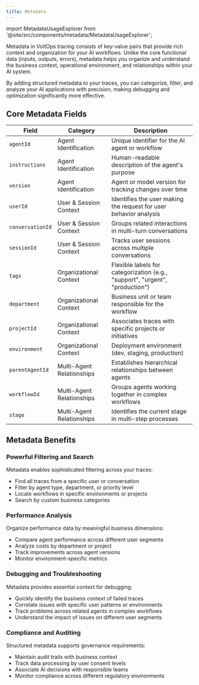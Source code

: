 ```yaml
---
title: Metadata
---
```


import MetadataUsageExplorer from '@site/src/components/metadata/MetadataUsageExplorer';

Metadata in VoltOps tracing consists of key-value pairs that provide rich context and organization for your AI workflows. Unlike the core functional data (inputs, outputs, errors), metadata helps you organize and understand the business context, operational environment, and relationships within your AI system.

By adding structured metadata to your traces, you can categorize, filter, and analyze your AI applications with precision, making debugging and optimization significantly more effective.

<MetadataUsageExplorer />

## Core Metadata Fields

| Field            | Category                  | Description                                                                  |
| ---------------- | ------------------------- | ---------------------------------------------------------------------------- |
| `agentId`        | Agent Identification      | Unique identifier for the AI agent or workflow                               |
| `instructions`   | Agent Identification      | Human-readable description of the agent's purpose                            |
| `version`        | Agent Identification      | Agent or model version for tracking changes over time                        |
| `userId`         | User & Session Context    | Identifies the user making the request for user behavior analysis            |
| `conversationId` | User & Session Context    | Groups related interactions in multi-turn conversations                      |
| `sessionId`      | User & Session Context    | Tracks user sessions across multiple conversations                           |
| `tags`           | Organizational Context    | Flexible labels for categorization (e.g., "support", "urgent", "production") |
| `department`     | Organizational Context    | Business unit or team responsible for the workflow                           |
| `projectId`      | Organizational Context    | Associates traces with specific projects or initiatives                      |
| `environment`    | Organizational Context    | Deployment environment (dev, staging, production)                            |
| `parentAgentId`  | Multi-Agent Relationships | Establishes hierarchical relationships between agents                        |
| `workflowId`     | Multi-Agent Relationships | Groups agents working together in complex workflows                          |
| `stage`          | Multi-Agent Relationships | Identifies the current stage in multi-step processes                         |

## Metadata Benefits

### Powerful Filtering and Search

Metadata enables sophisticated filtering across your traces:

- Find all traces from a specific user or conversation
- Filter by agent type, department, or priority level
- Locate workflows in specific environments or projects
- Search by custom business categories

### Performance Analysis

Organize performance data by meaningful business dimensions:

- Compare agent performance across different user segments
- Analyze costs by department or project
- Track improvements across agent versions
- Monitor environment-specific metrics

### Debugging and Troubleshooting

Metadata provides essential context for debugging:

- Quickly identify the business context of failed traces
- Correlate issues with specific user patterns or environments
- Track problems across related agents in complex workflows
- Understand the impact of issues on different user segments

### Compliance and Auditing

Structured metadata supports governance requirements:

- Maintain audit trails with business context
- Track data processing by user consent levels
- Associate AI decisions with responsible teams
- Monitor compliance across different regulatory environments
